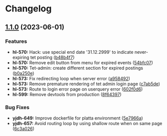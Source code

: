 # Changelog

## [1.1.0](https://github.com/City-of-Helsinki/yjdh/compare/tet-admin-v1.0.0...tet-admin-v1.1.0) (2023-06-01)


### Features

* **hl-570:** Hack: use special end date '31.12.2999' to indicate never-expiring tet posting ([b48b4f7](https://github.com/City-of-Helsinki/yjdh/commit/b48b4f719de813f2ffd11c6bf4f27580afe4d36c))
* **hl-570:** Remove edit button from menu for expired events ([54bfc07](https://github.com/City-of-Helsinki/yjdh/commit/54bfc07f66f5fbfd89e400be2ef5339ad009e523))
* **hl-570:** Tet-admin: create different section for expired postings ([b0a250e](https://github.com/City-of-Helsinki/yjdh/commit/b0a250ecb088885ad948a1902bf7f14d00c96bc2))
* **hl-573:** Fix redirecting loop when server error ([a958492](https://github.com/City-of-Helsinki/yjdh/commit/a958492c61594f76f58725c62516679722691d1b))
* **hl-573:** Remove premature rendering of tet admin login page ([c7ab5de](https://github.com/City-of-Helsinki/yjdh/commit/c7ab5de3252c7c9a3cd3e741c04b2113c030ca8c))
* **hl-573:** Route to login error page on userquery error ([602f0d6](https://github.com/City-of-Helsinki/yjdh/commit/602f0d64ff0996a1e51abf246a17d36f4bd13bd2))
* **hl-599:** Remove devtools from production ([8f64397](https://github.com/City-of-Helsinki/yjdh/commit/8f6439762aec8cf0d0c6db9cce6953094e59cf3c))


### Bug Fixes

* **yjdh-649:** Improve dockerfile for platta environment ([5e7966a](https://github.com/City-of-Helsinki/yjdh/commit/5e7966a1e1c57f4ff02bcc5765c922339d62235f))
* **yjdh-657:** Avoid routing loop by using shallow route when on same page ([6c3a026](https://github.com/City-of-Helsinki/yjdh/commit/6c3a026bd6d94573c4c3d1e8064d0414c5b2381b))
